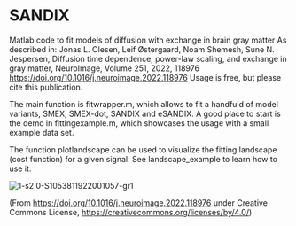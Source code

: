 # SANDIX
Matlab code to fit models of diffusion with exchange in brain gray matter
As described in:
Jonas L. Olesen, Leif Østergaard, Noam Shemesh, Sune N. Jespersen,
Diffusion time dependence, power-law scaling, and exchange in gray matter,
NeuroImage, Volume 251, 2022, 118976
https://doi.org/10.1016/j.neuroimage.2022.118976 
Usage is free, but please cite this publication.

The main function is fitwrapper.m, which allows to fit a handfuld of model variants, SMEX, SMEX-dot, SANDIX and eSANDIX. A good place to start is the demo in fittingexample.m, which showcases the usage with a small example data set. 

The function plotlandscape can be used to visualize the fitting landscape (cost function) for a given signal. See landscape_example to learn how to use it.

![1-s2 0-S1053811922001057-gr1](https://github.com/Neurophysics-CFIN/SANDIX/assets/20967007/a2b32d91-7d00-4d6e-80a5-3c4dd82c1caa)

(From https://doi.org/10.1016/j.neuroimage.2022.118976 under Creative Commons License, https://creativecommons.org/licenses/by/4.0/)
